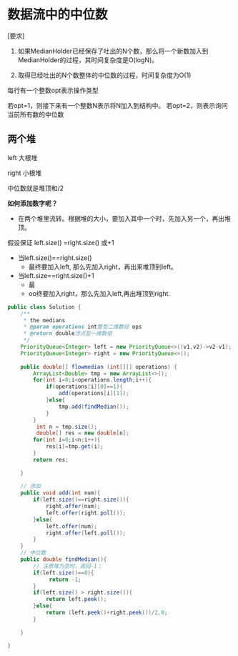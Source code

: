 # 数据流中的中位数

[要求]

1. 如果MedianHolder已经保存了吐出的N个数，那么将一个新数加入到MedianHolder的过程，其时间复杂度是O(logN)。

2. 取得已经吐出的N个数整体的中位数的过程，时间复杂度为O(1)

每行有一个整数opt表示操作类型

若opt=1，则接下来有一个整数N表示将N加入到结构中。
若opt=2，则表示询问当前所有数的中位数

## 两个堆

left  大根堆

right 小根堆

中位数就是堆顶和/2

**如何添加数字呢？**

- 在两个堆里流转。根据堆的大小，要加入其中一个时，先加入另一个，再出堆顶。

假设保证 left.size() =right.size()  或+1

- 当left.size()==right.size()
  - 最终要加入left, 那么先加入right，再出来堆顶到left。
- 当left.size==right.size()+1
  - 最
  -  oo终要加入right，那么先加入left,再出堆顶到right.





~~~java
public class Solution {
    /**
     * the medians
     * @param operations int整型二维数组 ops
     * @return double浮点型一维数组
     */
    PriorityQueue<Integer> left = new PriorityQueue<>((v1,v2)->v2-v1);
    PriorityQueue<Integer> right = new PriorityQueue<>();
    
    public double[] flowmedian (int[][] operations) {
        ArrayList<Double> tmp = new ArrayList<>();
        for(int i=0;i<operations.length;i++){
            if(operations[i][0]==1){
                add(operations[i][1]);
            }else{
                tmp.add(findMedian());
            }
        }
         int n = tmp.size();
         double[] res = new double[n];
        for(int i=0;i<n;i++){
            res[i]=tmp.get(i);
        }
        return res;
        
    }
    
    // 添加
    public void add(int num){
        if(left.size()==right.size()){
            right.offer(num);
            left.offer(right.poll());
        }else{
            left.offer(num);
            right.offer(left.poll());
        }
    }
    // 中位数
    public double findMedian(){
        // 注意堆为空时，返回-1；
        if(left.size()==0){
             return -1;
        }
        if(left.size() > right.size()){
            return left.peek();
        }else{
            return (left.peek()+right.peek())/2.0;
        }
      
    }
  
}
~~~

